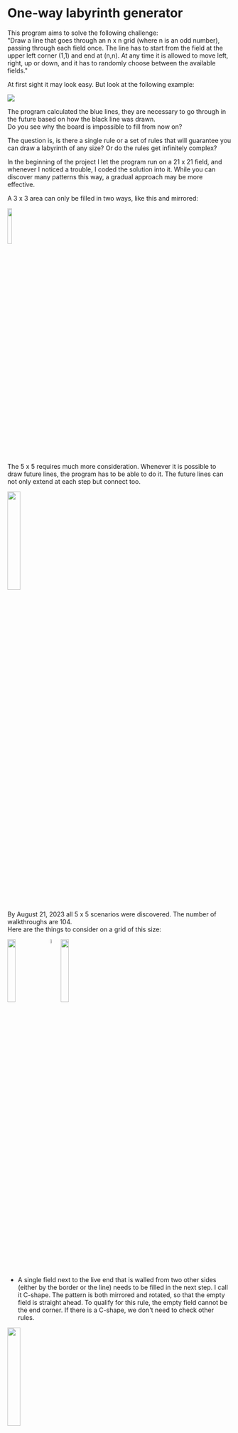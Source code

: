 # One-way labyrinth generator

This program aims to solve the following challenge:<br />
"Draw a line that goes through an n x n grid (where n is an odd number), passing through each field once. The line has to start from the field at the upper left corner (1,1) and end at (n,n). At any time it is allowed to move left, right, up or down, and it has to randomly choose between the available fields."

At first sight it may look easy. But look at the following example:

<img src="References/0701_1.svg"/>

The program calculated the blue lines, they are necessary to go through in the future based on how the black line was drawn.<br />
Do you see why the board is impossible to fill from now on?

The question is, is there a single rule or a set of rules that will guarantee you can draw a labyrinth of any size? Or do the rules get infinitely complex?

In the beginning of the project I let the program run on a 21 x 21 field, and whenever I noticed a trouble, I coded the solution into it. While you can discover many patterns this way, a gradual approach may be more effective.

A 3 x 3 area can only be filled in two ways, like this and mirrored:

<img src="References/3x3.svg" width="14.3%"/>

The 5 x 5 requires much more consideration. Whenever it is possible to draw future lines, the program has to be able to do it. The future lines can not only extend at each step but connect too.

<!-- specify extension and connection rules -->

<img src="References/0806.svg" width="23.8%"/>

By August 21, 2023 all 5 x 5 scenarios were discovered. The number of walkthroughs are 104.<br />
Here are the things to consider on a grid of this size:

<!-- change -->

<img src="References/rules/5/C-Shape.svg" width="19.05%" align="top" /><img src="References/spacer.svg" width="4.75%"/><img src="References/C-Shape example.svg" width="19.05%" align="top" />

- A single field next to the live end that is walled from two other sides (either by the border or the line) needs to be filled in the next step. I call it C-shape. The pattern is both mirrored and rotated, so that the empty field is straight ahead. To qualify for this rule, the empty field cannot be the end corner. If there is a C-shape, we don't need to check other rules.

<img src="References/near border.svg" width="23.8%"/>

- Movement near the edge: In the example, we cannot step left (3,5), since the (2,5) field is empty. 

<img src="References/0821_1.svg" width="23.8%"/>

- A 2 x 3 empty area next to the live end that is walled by three sides (2-3-2 long) will have a future line going through along the walls. At the wall next to the main line, its direction is the opposite of the main line, meaning it will go from (3,2) upwards whereas the main line just took a step downwards. How the middle field will be filled is not yet known. Either the near end (the one the main line will go through first) or the far end can fill it.

<img src="References/0821_2.svg" width="23.8%"/>

- A 2 x 2 empty area next to the live end that is walled by three sides (2-2-2 long) will have a future line going through along the walls. In this example, the far end is already extended by one step as it had only one option to move.

<img src="References/0821_3.svg" width="23.8%"/>

- Future line extension: If there was a near end where the main line was in the previous step, it now may have only one choice to move, so it can be extended.

<img src="References/future connection.svg" width="23.8%"/><img src="References/spacer.svg" width="4.75%"/><img src="References/0821_4.svg" width="23.8%"/>

- Future line connection: In this case, the line being stepped on extends until the far end has two options. (When the end corner is one of them, it has to be removed.) Then, the line on the left extends and now has no other option than to connect to the line on the right.<br />

<img src="References/0930.svg" width="23.8%"/><img src="References/spacer.svg" width="4.75%"/><img src="References/0930_0_1.svg" width="23.8%"/>

- When we are two distance away from the edge, we need to check if stepping towards it is possible.
It is because if we do so, an enclosed area is created, with one way to go out of it. If that area has an impair amount of cells, it cannot be filled, so we cannot take that step.<br />
The explanation is simple: Imagine if the table was a chess board. In order to step from white to black, you would need to take an impair amount of steps - the color changes at every step. Here, the entry of the area would be (4,3) and the exit (5,3). An impair amount of steps means pair amount of cells.<br />
In the example, you can also say that we cannot step right, because there is a future line start 2 to straight and an end 2 to straight and 2 to right. On 7 x 7, there will be examples where this is the rule we have to apply, because area counting is not getting triggered: 

<img src="References/1001.svg" width="33.3%"/>

But let's start with the simpler rules:

- Future line extension: When a near end is at 2 distance left or right from the live end, it will fill the field between them if the live end steps elsewhere. That's what happened above before the line failed.

<img src="References/0911.svg" width="33.3%"/><img src="References/spacer.svg" width="4.75%"/><img src="References/0911_0_1.svg" width="33.3%"/>

In other situations, there is a 1-thin future line next to the live end that can be extended if its far end is at the corner. Though disabling this rule does not affect the total amount of walkthroughs on a 7 x 7 grid, I chose to include it in the project on the basis that if a future line can be extended, we should do it. It can make a considerable difference. The left picture is without the rule, the right is with it.

<img src="References/0901.svg" width="33.3%"/>

- Just like moving near the edge, we need to disable some fields if we are approaching an older section of the main line. In order to determine on which side the enclosed area is created, we need to examine the direction of the line at the connection point.

<img src="References/0929_1.svg" width="33.3%"/>

Impair areas can now happen inside the grid, not just on the edge.

<img align="top" src="References/rules/7/Side back.svg" width="14.3%"/><img src="References/spacer.svg" width="4.75%"/><img align="top" src="References/Side back 2558.svg" width="33.3%"/>

<img align="top" src="References/rules/7/Side front.svg" width="14.3%"/><img src="References/spacer.svg" width="4.75%"/><img align="top" src="References/Side front 266.svg" width="33.3%"/>

<img align="top"  src="References/rules/7/Side front L.svg" width="14.3%"/><img src="References/spacer.svg" width="4.75%"/><img align="top" src="References/Side front L 3627.svg" width="33.3%"/>

- When we are entering or moving in an enclosed area, the above rules define movement near the edge.

<img align="top" src="References/rules/7/Future L.svg" width="19.05%"/><img src="References/spacer.svg" width="4.75%"/><img align="top" src="References/Future L 65.svg" width="33.3%"/>

- This is what I started the 7 x 7 introduction with.

<img align="top" src="References/rules/7/Future 2 x 2 Start End.svg" width="28.57%"/><img src="References/spacer.svg" width="4.75%"/><img align="top" src="References/Future 2 x 2 Start End 450.svg" width="33.3%"/>

<img align="top" src="References/rules/7/Future 2 x 3 Start End.svg" width="14.3%"/><img src="References/spacer.svg" width="19.05%"/><img align="top" src="References/Future 2 x 3 Start End 465.svg" width="33.3%"/>

<img align="top" src="References/rules/7/Future 3 x 3 Start End.svg" width="23.81%"/><img src="References/spacer.svg" width="9.52%"/><img align="top" src="References/Future 3 x 3 Start End 1861.svg" width="33.3%"/>

- And these are the remaining size-specific rules.

The program, in fast mode, can run through approximately 100 cases per second, depending on your computer speed. This enables us to discover all 7 x 7 walkthroughs, which is 111 712.<br />
It is equal to what is described in the Online Encyclopedia of Integer Series (Number of simple Hamiltonian paths connecting opposite corners of a 2n+1 x 2n+1 grid).

As the sizes grow, it will be impossible to run through all cases with one computer in a reasonable time. In order to discover the patterns, we need to run the program randomly.

Is it possible to develop an algorythm that works for all sizes? The edge-related and area-counting rules are universal, but the size-specific rules get more and more complex. Can you define them with one statement?

I have made statistics about how many random walkthroughs you can complete on different grids using the 7 x 7-specific and the universal rules before running into an error. Based on 1000 attempts, here are the results:<br />
9: 16.7<br />
11: 4<br />
13: 1.8<br />
15: 0.9<br />
17: 0.4<br />
19: 0.2<br />
21: 0.1

To discover 9-specific patterns, I run the program keeping it left as long as the time to get to the first error is too big. After that, I will run it randomly. Right now, the first 13 826 walkthroughs are completed before we encounter a situation. It is similar to the last one we discovered on 7 x 7:

<img align="top" src="References/1007.svg" width="42.86%"/>

---

The project contains the source code for use with Visual Studio. To start the program, run OneWayLabyrinth.exe in the folder "bin/Debug/net6.0-windows".

---

Hotkeys:

Enter: Reload or Close error message<br />
Ctrl + S: Save path<br />
Right arrow: Step forward<br />
Left arrow: Step back<br />
Ctrl/Shift + arrows: step in direction if possible. If CapsLock is on, pressing the Ctrl or Shift keys is not necessary.<br />
Space: Run automatically / Stop automatic running

